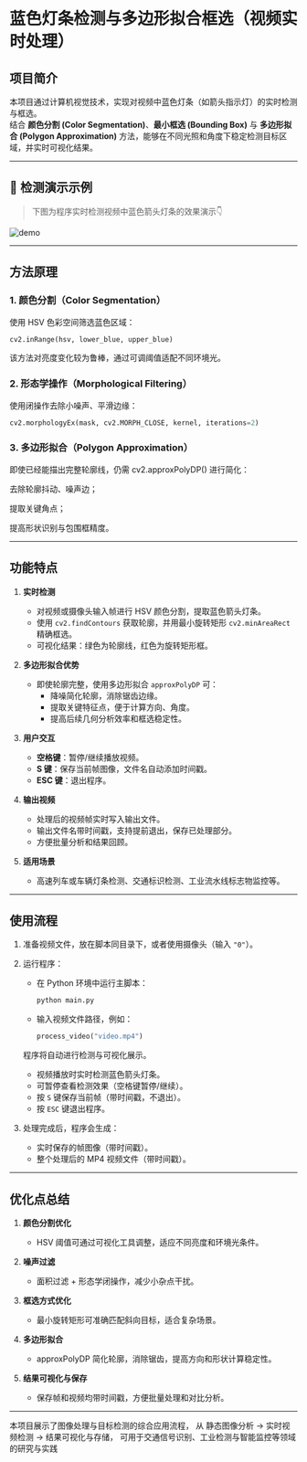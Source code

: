 # 蓝色灯条检测与多边形拟合框选（视频实时处理）

## 项目简介

本项目通过计算机视觉技术，实现对视频中蓝色灯条（如箭头指示灯）的实时检测与框选。  
结合 **颜色分割 (Color Segmentation)**、**最小框选 (Bounding Box)** 与 **多边形拟合 (Polygon Approximation)** 方法，能够在不同光照和角度下稳定检测目标区域，并实时可视化结果。

---

## 🎥 检测演示示例

> 下图为程序实时检测视频中蓝色箭头灯条的效果演示👇  

![demo](T3_20251013_160349.gif)

---

## 方法原理

### 1️. 颜色分割（Color Segmentation）
使用 HSV 色彩空间筛选蓝色区域：
```python
cv2.inRange(hsv, lower_blue, upper_blue)
```
该方法对亮度变化较为鲁棒，通过可调阈值适配不同环境光。

### 2️. 形态学操作（Morphological Filtering）
使用闭操作去除小噪声、平滑边缘：

```python
cv2.morphologyEx(mask, cv2.MORPH_CLOSE, kernel, iterations=2)
```
### 3️. 多边形拟合（Polygon Approximation）
即使已经能描出完整轮廓线，仍需 cv2.approxPolyDP() 进行简化：

去除轮廓抖动、噪声边；

提取关键角点；

提高形状识别与包围框精度。

---

## 功能特点

1. **实时检测**  
   - 对视频或摄像头输入帧进行 HSV 颜色分割，提取蓝色箭头灯条。
   - 使用 `cv2.findContours` 获取轮廓，并用最小旋转矩形 `cv2.minAreaRect` 精确框选。
   - 可视化结果：绿色为轮廓线，红色为旋转矩形框。

2. **多边形拟合优势**  
   - 即使轮廓完整，使用多边形拟合 `approxPolyDP` 可：
     - 降噪简化轮廓，消除锯齿边缘。
     - 提取关键特征点，便于计算方向、角度。
     - 提高后续几何分析效率和框选稳定性。

3. **用户交互**  
   - **空格键**：暂停/继续播放视频。
   - **S 键**：保存当前帧图像，文件名自动添加时间戳。
   - **ESC 键**：退出程序。

4. **输出视频**  
   - 处理后的视频帧实时写入输出文件。
   - 输出文件名带时间戳，支持提前退出，保存已处理部分。
   - 方便批量分析和结果回顾。

5. **适用场景**  
   - 高速列车或车辆灯条检测、交通标识检测、工业流水线标志物监控等。

---

## 使用流程

1. 准备视频文件，放在脚本同目录下，或者使用摄像头（输入 `"0"`）。  

2. 运行程序：  
   - 在 Python 环境中运行主脚本：
     ```bash
     python main.py
     ```
   - 输入视频文件路径，例如：
     ```python
     process_video("video.mp4")
     ```
   程序将自动进行检测与可视化展示。  

   - 视频播放时实时检测蓝色箭头灯条。  
   - 可暂停查看检测效果（空格键暂停/继续）。  
   - 按 `S` 键保存当前帧（带时间戳，不退出）。  
   - 按 `ESC` 键退出程序。  

3. 处理完成后，程序会生成：  
   - 实时保存的帧图像（带时间戳）。  
   - 整个处理后的 MP4 视频文件（带时间戳）。  

---


## 优化点总结

1. **颜色分割优化**  
   - HSV 阈值可通过可视化工具调整，适应不同亮度和环境光条件。

2. **噪声过滤**  
   - 面积过滤 + 形态学闭操作，减少小杂点干扰。

3. **框选方式优化**  
   - 最小旋转矩形可准确匹配斜向目标，适合复杂场景。

4. **多边形拟合**  
   - approxPolyDP 简化轮廓，消除锯齿，提高方向和形状计算稳定性。

5. **结果可视化与保存**  
   - 保存帧和视频均带时间戳，方便批量处理和对比分析。
---

本项目展示了图像处理与目标检测的综合应用流程，
从 静态图像分析 → 实时视频检测 → 结果可视化与存储，
可用于交通信号识别、工业检测与智能监控等领域的研究与实践
